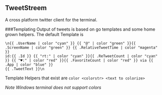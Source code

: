 TweetStreem
---

A cross platform twitter client for the terminal.

###Templating
Output of tweets is based on go templates and some home grown helpers.
The default Template is

```
\n{{ .UserName | color "cyan" }} {{ "@" | color "green" }}{{ .ScreenName | color "green" }} {{ .RelativeTweetTime | color "magenta" }}
id:{{ .Id }} {{ "rt:" | color "cyan" }}{{ .ReTweetCount | color "cyan" }} {{ "♥:" | color "red" }}{{ .FavoriteCount | color "red" }} via {{ .App | color "blue" }}
{{ .TweetText }}\n
  ```

Template Helpers that exist are
`color <colorstr> <text to colorize>`

*Note Windows terminal does not support colors*
